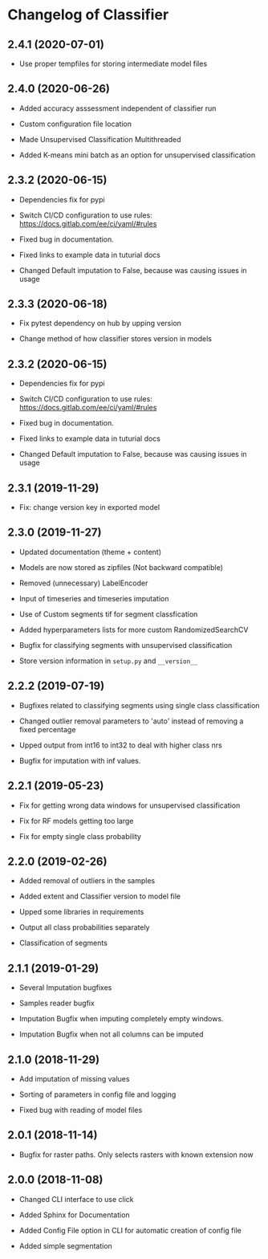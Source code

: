 Changelog of Classifier
==================


2.4.1 (2020-07-01)
------------------

- Use proper tempfiles for storing intermediate model files


2.4.0 (2020-06-26)
------------------

- Added accuracy asssessment independent of classifier run

- Custom configuration file location

- Made Unsupervised Classification Multithreaded 

- Added K-means mini batch as an option for unsupervised classification 


2.3.2 (2020-06-15)
------------------

- Dependencies fix for pypi

- Switch CI/CD configuration to use rules: https://docs.gitlab.com/ee/ci/yaml/#rules

- Fixed bug in documentation.

- Fixed links to example data in tuturial docs 

- Changed Default imputation to False, because was causing issues in usage

2.3.3 (2020-06-18)
------------------

- Fix pytest dependency on hub by upping version

- Change method of how classifier stores version in models


2.3.2 (2020-06-15)
------------------

- Dependencies fix for pypi

- Switch CI/CD configuration to use rules: https://docs.gitlab.com/ee/ci/yaml/#rules

- Fixed bug in documentation.

- Fixed links to example data in tuturial docs 

- Changed Default imputation to False, because was causing issues in usage


2.3.1 (2019-11-29)
------------------

- Fix: change version key in exported model


2.3.0 (2019-11-27)
------------------

- Updated documentation (theme + content)

- Models are now stored as zipfiles (Not backward compatible)

- Removed (unnecessary) LabelEncoder

- Input of timeseries and timeseries imputation

- Use of Custom segments tif for segment classfication

- Added hyperparameters lists for more custom RandomizedSearchCV

- Bugfix for classifying segments with unsupervised classification

- Store version information in `setup.py` and `__version__`


2.2.2 (2019-07-19)
------------------

- Bugfixes related to classifying segments using single class classification

- Changed outlier removal parameters to 'auto' instead of removing a fixed percentage

- Upped output from int16 to int32 to deal with higher class nrs

- Bugfix for imputation with inf values.


2.2.1 (2019-05-23)
------------------

- Fix for getting wrong data windows for unsupervised classification

- Fix for RF models getting too large

- Fix for empty single class probability


2.2.0 (2019-02-26)
------------------

- Added removal of outliers in the samples

- Added extent and Classifier version to model file

- Upped some libraries in requirements

- Output all class probabilities separately

- Classification of segments

2.1.1 (2019-01-29)
------------------

- Several Imputation bugfixes

- Samples reader bugfix

- Imputation Bugfix when imputing completely empty windows.

- Imputation Bugfix when not all columns can be imputed

2.1.0 (2018-11-29)
------------------

- Add imputation of missing values

- Sorting of parameters in config file and logging

- Fixed bug with reading of model files

2.0.1 (2018-11-14)
------------------

- Bugfix for raster paths. Only selects rasters with known extension now


2.0.0 (2018-11-08)
------------------
- Changed CLI interface to use click

- Added Sphinx for Documentation

- Added Config File option in CLI for automatic creation of config file

- Added simple segmentation

